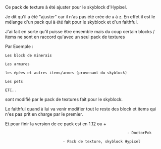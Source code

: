 Ce pack de texture à été ajuster pour le skyblock d'Hypixel.

Je dit qu'il a été "ajuster" car il n'as pas été crée de `a` à `z`. En effet il est le mélange d'un pack qui à été fait pour le skyblock et d'un faithful.

J'ai fait en sorte qu'il puisse être ensemble mais du coup certain blocks / items ne sont en raccord qu'avec un seul pack de textures

Par Exemple :

`Les block de minerais`

`Les armures`

`les épées et autres items/armes (provenant du skyblock)`

`Les pets`

`ETC..`

sont modifié par le pack de textures fait pour le skyblock.

Le faithful quand à lui va venir modifier tout le reste des block et items qui n'es pas prit en charge par le premier.

Et pour finir la version de ce pack est en 1.12 ou +

        	                                               - DoctorPok

					          - Pack de texture, skyblock Hypixel
